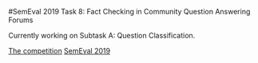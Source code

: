 #SemEval 2019 Task 8: Fact Checking in Community Question Answering Forums 

Currently working on Subtask A: Question Classification.

[The competition](https://competitions.codalab.org/competitions/20022)
[SemEval 2019](http://alt.qcri.org/semeval2019/index.php?id=tasks)
